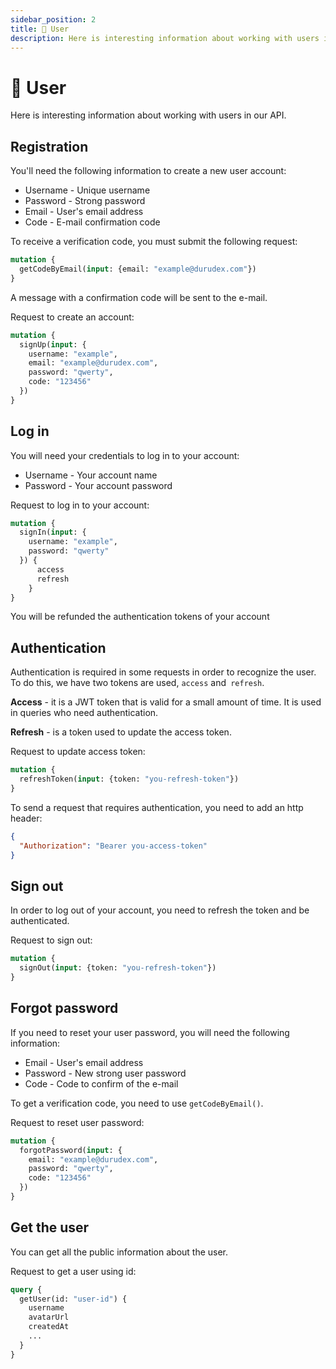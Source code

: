 ```yaml
---
sidebar_position: 2
title: 🙂 User
description: Here is interesting information about working with users in our API.
---
```


# 🙂  User

Here is interesting information about working with users in our API.

## Registration

You'll need the following information to create a new user account:

+ Username - Unique username
+ Password - Strong password
+ Email - User's email address
+ Code - E-mail confirmation code

To receive a verification code, you must submit the following request:

```graphql
mutation {
  getCodeByEmail(input: {email: "example@durudex.com"})
}
```

A message with a confirmation code will be sent to the e-mail.

Request to create an account:

```graphql
mutation {
  signUp(input: {
    username: "example",
    email: "example@durudex.com",
    password: "qwerty",
    code: "123456"
  })
}
```

## Log in

You will need your credentials to log in to your account:

+ Username - Your account name
+ Password - Your account password

Request to log in to your account:

```graphql
mutation {
  signIn(input: {
    username: "example",
    password: "qwerty"
  }) {
      access
      refresh
    }
}
```

You will be refunded the authentication tokens of your account

## Authentication

Authentication is required in some requests in order to recognize the user. To do this, we have
two tokens are used, `access` and` refresh`.

**Access** - it is a JWT token that is valid for a small amount of time. It is used in queries
who need authentication.

**Refresh** - is a token used to update the access token.

Request to update access token:
```graphql
mutation {
  refreshToken(input: {token: "you-refresh-token"})
}
```

To send a request that requires authentication, you need to add an http header:

```json
{
  "Authorization": "Bearer you-access-token"
}
```

## Sign out

In order to log out of your account, you need to refresh the token and be authenticated.

Request to sign out:
```graphql
mutation {
  signOut(input: {token: "you-refresh-token"})
}
```


## Forgot password 

If you need to reset your user password, you will need the following information:

+ Email - User's email address
+ Password - New strong user password
+ Code - Code to confirm of the e-mail

To get a verification code, you need to use `getCodeByEmail()`.

Request to reset user password:
```graphql
mutation {
  forgotPassword(input: {
    email: "example@durudex.com",
    password: "qwerty",
    code: "123456"
  })
}
```

## Get the user

You can get all the public information about the user.

Request to get a user using id:
```graphql
query {
  getUser(id: "user-id") {
    username
    avatarUrl
    createdAt
    ...
  }
}
```
